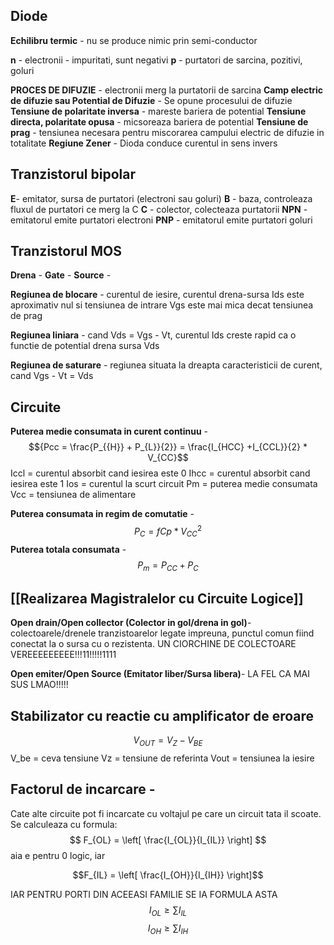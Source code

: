 ## Diode
**Echilibru termic** - nu se produce nimic prin semi-conductor

**n** - electronii - impuritati, sunt negativi
**p** - purtatori de sarcina, pozitivi, goluri

**PROCES DE DIFUZIE** - electronii merg la purtatorii de sarcina
**Camp electric de difuzie sau Potential de Difuzie** - Se opune procesului de difuzie
**Tensiune de polaritate inversa** - mareste bariera de potential
**Tensiune directa, polaritate opusa** - micsoreaza bariera de potential
**Tensiune de prag** - tensiunea necesara pentru miscorarea campului electric de difuzie in totalitate
**Regiune Zener** - Dioda conduce curentul in sens invers

## Tranzistorul bipolar

**E**- emitator, sursa de purtatori (electroni sau goluri)
**B** - baza, controleaza fluxul de purtatori ce merg la C
**C** - colector, colecteaza purtatorii
**NPN** - emitatorul emite purtatori electroni
**PNP** - emitatorul emite purtatori goluri


## Tranzistorul MOS

**Drena** - 
**Gate** -
**Source** - 

**Regiunea de blocare** - curentul de iesire, curentul drena-sursa Ids este aproximativ nul si tensiunea de intrare Vgs este mai mica decat tensiunea de prag

**Regiunea liniara** - cand Vds = Vgs - Vt, curentul Ids creste rapid ca o functie de potential drena sursa Vds

**Regiunea de saturare** - regiunea situata la dreapta caracteristicii de curent, cand Vgs - Vt = Vds


## Circuite

**Puterea medie consumata in curent continuu** - $${Pcc = \frac{P_{{H}} + P_{L}}{2}} = \frac{I_{HCC} +I_{CCL}}{2} * V_{CC}$$
Iccl = curentul absorbit cand iesirea este 0
Ihcc = curentul absorbit cand iesirea este 1
Ios = curentul la scurt circuit
Pm = puterea medie consumata
Vcc = tensiunea de alimentare

**Puterea consumata in regim de comutatie** - $$P_{C} = fC{p} * V_{CC} ^ 2$$
**Puterea totala consumata** - $$P_{m} = P_{CC} + P_{C}$$


## [[Realizarea Magistralelor cu Circuite Logice]]

**Open drain/Open collector (Colector in gol/drena in gol)**- colectoarele/drenele tranzistoarelor legate impreuna, punctul comun fiind conectat la o sursa cu o rezistenta. UN CIORCHINE DE COLECTOARE VEREEEEEEEEE!!!11!!!!!1111

**Open emiter/Open Source (Emitator liber/Sursa libera)**- LA FEL CA MAI SUS LMAO!!!!!


## Stabilizator cu reactie cu amplificator de eroare

$$ V_{OUT} = V_{Z} - V_{BE}$$
V_be = ceva tensiune
Vz = tensiune de referinta
Vout = tensiunea la iesire


## Factorul de incarcare - 

Cate alte circuite pot fi incarcate cu voltajul pe care un circuit tata il scoate. Se calculeaza cu formula: 
$$
F_{OL} = \left[ \frac{I_{OL}}{I_{IL}} \right]
$$
aia e pentru 0 logic, iar

$$F_{IL} = \left[ \frac{I_{OH}}{I_{IH}} \right]$$

IAR PENTRU PORTI DIN ACEEASI FAMILIE SE IA FORMULA ASTA
$$
I_{OL} \geq \sum I_{IL}
$$
$$I_{OH} \geq \sum I_{IH}$$

